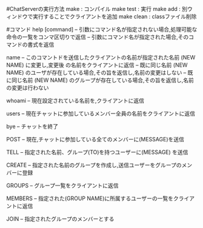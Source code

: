 #ChatServerの実行方法
make : コンパイル
make test : 実行
make add : 別ウィンドウで実行することでクライアントを追加
make clean : classファイル削除

#コマンド
help [command]
– 引数にコマンド名が指定されない場合,処理可能な命令の一覧をコンマ区切りで返信
– 引数にコマンド名が指定された場合,そのコマンドの書式を返信

name <NEW NAME>
– このコマントドを送信したクライアントの名前が指定された名前 (NEW NAME) に変更し,変更後 の名前をクライアントに返信
– 既に同じ名前 (NEW NAME) のユーザが存在している場合,その旨を返信し,名前の変更はしない
– 既に同じ名前 (NEW NAME) のグループが存在している場合,その旨を返信し,名前の変更は行わない

whoami
– 現在設定されている名前を,クライアントに返信

users
– 現在チャットに参加しているメンバー全員の名前をクライアントに返信

bye
– チャットを終了

POST <MESSAGE>
– 現在,チャットに参加している全てのメンバーに(MESSAGE)を送信

TELL <TO> <MESSAGE>
– 指定された名前、グループ(TO)を持つユーザーに(MESSAGE) を送信

CREATE <GROUP NAME>
– 指定された名前のグループを作成し,送信ユーザーをグループのメンバーに登録

GROUPS
– グループ一覧をクライアントに返信

MEMBERS <GROUP NAME>
– 指定された(GROUP NAME)に所属するユーザーの一覧をクライアントに返信

JOIN <GROUP NAME>
– 指定されたグループのメンバーとする
